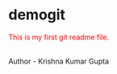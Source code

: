 # demogit
<p style="color:red;">This is my first git readme file.</p>
<br>
Author - Krishna Kumar Gupta
